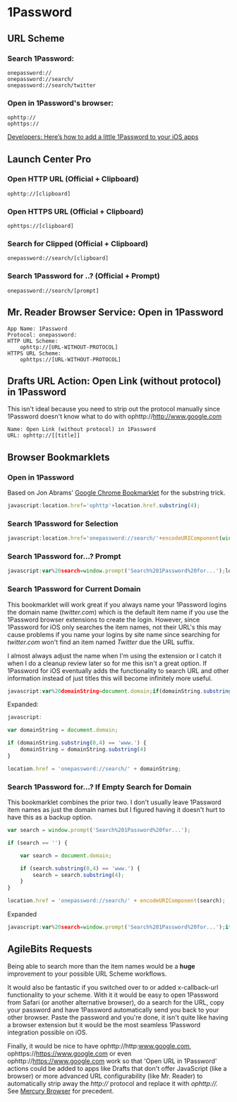 # 1Password

## URL Scheme

### Search 1Password:

	onepassword://
	onepassword://search/
	onepassword://search/twitter

### Open in 1Password's browser:

	ophttp://
	ophttps://

[Developers: Here’s how to add a little 1Password to your iOS apps](http://blog.agilebits.com/2013/01/24/developers-heres-how-to-add-a-little-1password-to-your-ios-apps/)

## Launch Center Pro

### Open HTTP URL (Official + Clipboard)

    ophttp://[clipboard]

### Open HTTPS URL (Official + Clipboard)

    ophttps://[clipboard]

### Search for Clipped (Official + Clipboard)

    onepassword://search/[clipboard]

### Search 1Password for ..? (Official + Prompt)

    onepassword://search/[prompt]

## Mr. Reader Browser Service: Open in 1Password

    App Name: 1Password
    Protocol: onepassword:
    HTTP URL Scheme:
        ophttp://[URL-WITHOUT-PROTOCOL]
    HTTPS URL Scheme:
        ophttps://[URL-WITHOUT-PROTOCOL]

## Drafts URL Action: Open Link (without protocol) in 1Password

This isn't ideal because you need to strip out the protocol manually since 1Password doesn't know what to do with ophttp://http://www.google.com

    Name: Open Link (without protocol) in 1Password
    URL: ophttp://[[title]]

## Browser Bookmarklets 

### Open in 1Password

Based on Jon Abrams' [Google Chrome Bookmarklet](http://blog.jonabrams.com/post/26099585134/open-in-chrome) for the substring trick.

```javascript
javascript:location.href='ophttp'+location.href.substring(4);
```

### Search 1Password for Selection

```javascript
javascript:location.href='onepassword://search/'+encodeURIComponent(window.getSelection());
```

### Search 1Password for...? Prompt

```javascript
javascript:var%20search=window.prompt('Search%201Password%20for...');location.href='onepassword://search/'+encodeURIComponent(search);
```

### Search 1Password for Current Domain

This bookmarklet will work great if you always name your 1Password logins the domain name (*twitter.com*) which is the default item name if you use the 1Password browser extensions to create the login. However, since 1Password for iOS only searches the item names, not their URL's this may cause problems if you name your logins by site name since searching for *twitter.com* won't find an item named *Twitter* due the URL suffix. 

I almost always adjust the name when I'm using the extension or I catch it when I do a cleanup review later so for me this isn't a great option. If 1Password for iOS eventually adds the functionality to search URL and other information instead of just titles this will become infinitely more useful.

```javascript
javascript:var%20domainString=document.domain;if(domainString.substring(0,4)=='www.'){domainString=domainString.substring(4)}location.href='onepassword://search/'+domainString;
```

Expanded:

```javascript
javascript:

var domainString = document.domain;

if (domainString.substring(0,4) == 'www.') {
    domainString = domainString.substring(4)
}

location.href = 'onepassword://search/' + domainString;
```

### Search 1Password for...? If Empty Search for Domain

This bookmarklet combines the prior two. I don't usually leave 1Password item names as just the domain names but I figured having it doesn't hurt to have this as a backup option.

```javascript
var search = window.prompt('Search%201Password%20for...');

if (search == '') {

    var search = document.domain;

    if (search.substring(0,4) == 'www.') {
        search = search.substring(4);
    }
} 

location.href = 'onepassword://search/' + encodeURIComponent(search);
```

Expanded

```javascript
javascript:var%20search=window.prompt('Search%201Password%20for...');if(search==''){var%20search=document.domain;if(search.substring(0,4)=='www.'){search=search.substring(4);}}location.href='onepassword://search/'+encodeURIComponent(search);
```

## AgileBits Requests

Being able to search more than the item names would be a **huge** improvement to your possible URL Scheme workflows.

It would also be fantastic if you switched over to or added x-callback-url functionality to your scheme. With it it would be easy to open 1Password from Safari (or another alternative browser), do a search for the URL, copy your password and have 1Password automatically send you back to your other browser. Paste the password and you're done, it isn't quite like having a browser extension but it would be the most seamless 1Password integration possible on iOS.

Finally, it would be nice to have ophttp://http:www.google.com, ophttps://https://www.google.com or even ophttp://https://www.google.com work so that 'Open URL in 1Password' actions could be added to apps like Drafts that don't offer JavaScript (like a browser) or more advanced URL configurability (like Mr. Reader) to automatically strip away the *http://* protocol and replace it with *ophttp://.* See [Mercury Browser](http://mercury-browser.com/) for precedent. 
